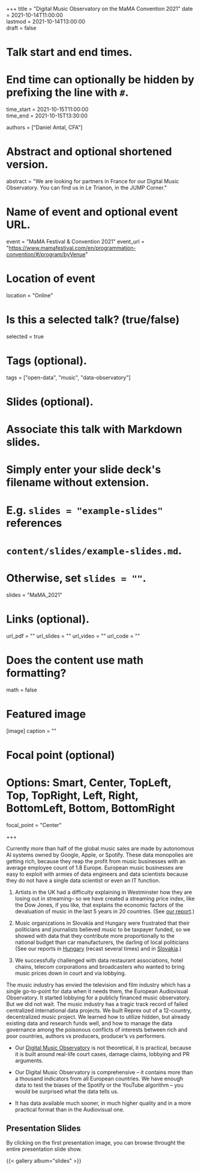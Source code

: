 +++
title = "Digital Music Observatory on the MaMA Convention 2021"
date = 2021-10-14T11:00:00  
lastmod = 2021-10-14T13:00:00  
draft = false

# Talk start and end times.
#   End time can optionally be hidden by prefixing the line with `#`.
time_start = 2021-10-15T11:00:00  
time_end = 2021-10-15T13:30:00  

authors = ["Daniel Antal, CFA"]

# Abstract and optional shortened version.
abstract = "We are looking for partners in France for our Digital Music Observatory. You can find us in Le Trianon, in the JUMP Corner."

# Name of event and optional event URL.
event = "MaMA Festival & Convention 2021"
event_url = "https://www.mamafestival.com/en/programmation-convention/#/program/byVenue"

# Location of event
location = "Online"

# Is this a selected talk? (true/false)
selected = true
# Tags (optional).
tags = ["open-data", "music", "data-observatory"]

# Slides (optional).
#   Associate this talk with Markdown slides.
#   Simply enter your slide deck's filename without extension.
#   E.g. `slides = "example-slides"` references 
#   `content/slides/example-slides.md`.
#   Otherwise, set `slides = ""`.
slides = "MaMA_2021"

# Links (optional).
url_pdf = ""
url_slides = ""
url_video = ""
url_code = ""

# Does the content use math formatting?
math = false

# Featured image
[image]
  caption = ""

  # Focal point (optional)
  # Options: Smart, Center, TopLeft, Top, TopRight, Left, Right, BottomLeft, Bottom, BottomRight
  focal_point = "Center"
  

+++

Currently more than half of the global music sales are made by autonomous AI systems owned by Google, Apple, or Spotify. These data monopolies are getting rich, because they reap the profit from music businesses with an average employee count of 1.8 Europe. European music businesses are easy to exploit with armies of data engineers and data scientists because they do not have a single data scientist or even an IT function.

1.	Artists in the UK had a difficulty explaining in Westminster how they are losing out in streaming– so we have created a streaming price index, like the Dow Jones, if you like, that explains the economic factors of the devaluation of music in the last 5 years in 20 countries. (See [our report](https://music.dataobservatory.eu/publication/mce_empirical_streaming_2021/).)

2.	Music organizations in Slovakia and Hungary were frustrated that their politicians and journalists believed music to be taxpayer funded, so we showed with data that they contribute more proportionally to the national budget than car manufacturers, the darling of local politicians (See our reports in [Hungary](https://music.dataobservatory.eu/publication/hungary_music_industry_2014/) (recast several times) and in [Slovakia](https://music.dataobservatory.eu/publication/slovak_music_industry_2019/).)

3.	We successfully challenged with data restaurant associations, hotel chains, telecom corporations and broadcasters who wanted to bring music prices down in court and via lobbying.

The music industry has envied the television and film industry which has a single go-to-point for data when it needs them, the European Audiovisual Observatory. It started lobbying for a publicly financed music observatory. But we did not wait. The music industry has a tragic track record of failed centralized international data projects. We built Reprex out of a 12-country, decentralized music project. We learned how to utilize hidden, but already existing data and research funds well, and how to manage the data governance among the poisonous conflicts of interests between rich and poor countries, authors vs producers, producer’s vs performers. 

-	Our [Digital Music Observatory](https://music.dataobservatory.eu/) is not theoretical, it is practical, because it is built around real-life court cases, damage claims, lobbying and PR arguments.

-	Our Digital Music Observatory is comprehensive – it contains more than a thousand indicators from all European countries. We have enough data to test the biases of the Spotify or the YouTube algorithm – you would be surprised what the data tells us.

-	It has data available much sooner, in much higher quality and in a more practical format than in the Audiovisual one. 


## Presentation Slides

By clicking on the first presentation image, you can browse throught the entire presentation slide show. 

{{< gallery album="slides" >}}
